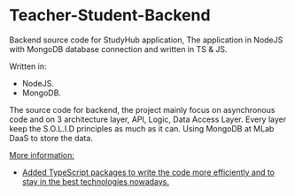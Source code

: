 # Teacher-Student-Backend
Backend source code for StudyHub application, The application in NodeJS with MongoDB database connection and written in TS &amp; JS.

Written in:
- NodeJS.
- MongoDB.

The source code for backend, the project mainly focus on asynchronous code and on 3 architecture layer, API, Logic, Data Access Layer.
Every layer keep the S.O.L.I.D principles as much as it can.
Using MongoDB at MLab DaaS to store the data.

<u>More information:<u/>
* Added TypeScript packages to write the code more efficiently and to stay in the best technologies nowadays.
